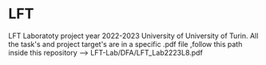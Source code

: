# LFT
LFT Laboratoty project year 2022-2023 University of University of Turin.
All the task's and project target's are in a specific .pdf file ,follow this path inside this repository --> LFT-Lab/DFA/LFT_Lab2223L8.pdf
